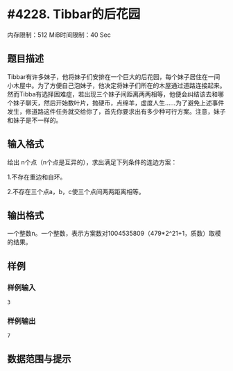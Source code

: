 # #4228. Tibbar的后花园

内存限制：512 MiB时间限制：40 Sec

## 题目描述

Tibbar有许多妹子，他将妹子们安排在一个巨大的后花园，每个妹子居住在一间小木屋中。为了方便自己泡妹子，他决定将妹子们所在的木屋通过道路连接起来。然而Tibba有选择困难症，若出现三个妹子间距离两两相等，他便会纠结该去和哪个妹子聊天，然后开始数叶片，抛硬币，点绵羊，虚度人生&hellip;&hellip;为了避免上述事件发生，修道路这件任务就交给你了，首先你要求出有多少种可行方案。注意，妹子和妹子是不一样的。

## 输入格式

给出 n个点（n个点是互异的），求出满足下列条件的连边方案：

1.不存在重边和自环。

2.不存在三个点a，b，c使三个点间两两距离相等。

## 输出格式

一个整数n。一个整数，表示方案数对1004535809（479*2^21+1，质数）取模的结果。

## 样例

### 样例输入

    
    3
    

### 样例输出

    
    7
    
    

## 数据范围与提示
